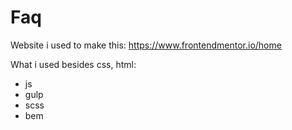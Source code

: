# Faq

Website i used to make this: https://www.frontendmentor.io/home

What i used besides css, html:

* js
* gulp
* scss
* bem
